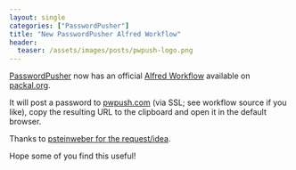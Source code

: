 ```yaml
---
layout: single
categories: ["PasswordPusher"]
title: "New PasswordPusher Alfred Workflow"
header:
  teaser: /assets/images/posts/pwpush-logo.png
---
```


[PasswordPusher](https://pwpush.com) now has an official [Alfred Workflow](http://www.packal.org/workflow/passwordpusher) available on [packal.org](http://www.packal.org/).

It will post a password to [pwpush.com](https://pwpush.com) (via SSL; see workflow source if you like), copy the resulting URL to the clipboard and open it in the default browser.

Thanks to [psteinweber for the request/idea](https://github.com/pglombardo/PasswordPusher/issues/29).

Hope some of you find this useful!
